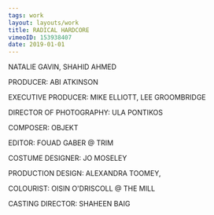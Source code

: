 ```yaml
---
tags: work
layout: layouts/work
title: RADICAL HARDCORE
vimeoID: 153938407
date: 2019-01-01
---
```


NATALIE GAVIN, SHAHID AHMED

PRODUCER: ABI ATKINSON

EXECUTIVE PRODUCER: MIKE ELLIOTT, LEE GROOMBRIDGE

DIRECTOR OF PHOTOGRAPHY: ULA PONTIKOS

COMPOSER: OBJEKT

EDITOR: FOUAD GABER @ TRIM

COSTUME DESIGNER: JO MOSELEY

PRODUCTION DESIGN: ALEXANDRA TOOMEY,

COLOURIST: OISIN O'DRISCOLL @ THE MILL

CASTING DIRECTOR: SHAHEEN BAIG

